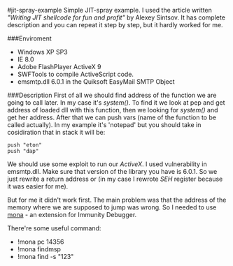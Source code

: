 #jit-spray-example
Simple JIT-spray example. I used the article written *"Writing JIT shellcode for fun and profit"* by Alexey Sintsov. It has complete description and you can repeat it step by step, but it hardly worked for me. 

###Enviroment
 - Windows XP SP3
 - IE 8.0
 - Adobe FlashPlayer ActiveX 9
 - SWFTools to compile ActiveScript code.
 - emsmtp.dll 6.0.1 in the Quiksoft EasyMail SMTP Object

###Description
First of all we should find address of the function we are going to call later. In my case it's *system()*. To find it we look at pep and get address of loaded dll with this function, then we looking for *system()* and get her address. After that we can push vars (name of the function to be called actually). In my example it's 'notepad' but you should take in cosidiration that in stack it will be:
```
push "eton"
push "dap"
```
 
We should use some exploit to run our *ActiveX*. I used vulnerability in emsmtp.dll. Make sure that version of the library you have is 6.0.1. So we just rewrite a return address or (in my case I rewrote *SEH* register because it was easier for me).
 
But for me it didn't work first. The main problem was that the address of the memory where we are supposed to jump was wrong. So I needed to use [mona](https://github.com/corelan/mona) - an extension for Immunity Debugger. 

There're some useful command:
 - !mona pc 14356
 - !mona findmsp
 - !mona find -s "123"
